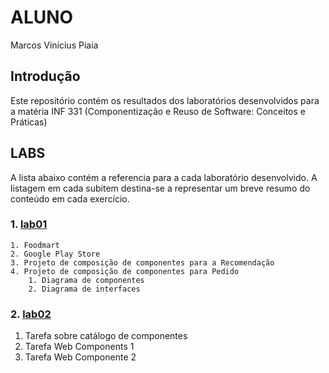 # ALUNO

Marcos Vinícius Piaia

## Introdução

Este repositório contém os resultados dos laboratórios desenvolvidos para a matéria 
INF 331 (Componentização e Reuso de Software: Conceitos e Práticas)

## LABS

A lista abaixo contém a referencia para a cada laboratório desenvolvido. A listagem em cada
subitem destina-se a representar um breve resumo do conteúdo em cada exercício.

### 1. [lab01](./lab01)

 	1. Foodmart
 	2. Google Play Store
 	3. Projeto de composição de componentes para a Recomendação
 	4. Projeto de composição de componentes para Pedido
      	1. Diagrama de componentes
      	2. Diagrama de interfaces

### 2. [lab02](./lab02)

1. Tarefa sobre catálogo de componentes
2. Tarefa Web Components 1
3. Tarefa Web Componente 2
